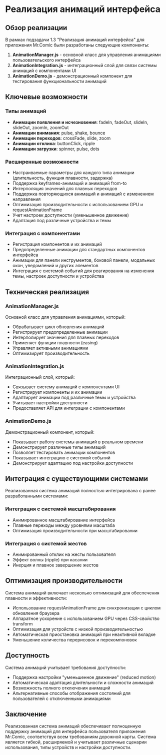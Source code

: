 # Реализация анимаций интерфейса

## Обзор реализации

В рамках подзадачи 1.3 "Реализация анимаций интерфейса" для приложения Mr.Comic были разработаны следующие компоненты:

1. **AnimationManager.js** - основной класс для управления анимациями пользовательского интерфейса
2. **AnimationIntegration.js** - интеграционный слой для связи системы анимаций с компонентами UI
3. **AnimationDemo.js** - демонстрационный компонент для тестирования функциональности анимаций

## Ключевые возможности

### Типы анимаций
- **Анимации появления и исчезновения**: fadeIn, fadeOut, slideIn, slideOut, zoomIn, zoomOut
- **Анимации внимания**: pulse, shake, bounce
- **Анимации переходов**: crossFade, slide, zoom
- **Анимации отклика**: buttonClick, ripple
- **Анимации загрузки**: spinner, pulse, dots

### Расширенные возможности
- Настраиваемые параметры для каждого типа анимации (длительность, функция плавности, задержка)
- Поддержка keyframes-анимаций и анимаций from-to
- Интерполяция значений для плавных переходов
- Поддержка повторяющихся анимаций и анимаций с изменением направления
- Оптимизация производительности с использованием GPU и requestAnimationFrame
- Учет настроек доступности (уменьшенное движение)
- Адаптация под различные устройства и темы

### Интеграция с компонентами
- Регистрация компонентов и их анимаций
- Предопределенные анимации для стандартных компонентов интерфейса
- Анимации для панели инструментов, боковой панели, модальных окон, уведомлений и других элементов
- Интеграция с системой событий для реагирования на изменения темы, настроек доступности и устройства

## Техническая реализация

### AnimationManager.js
Основной класс для управления анимациями, который:
- Обрабатывает цикл обновления анимаций
- Регистрирует предопределенные анимации
- Интерполирует значения для плавных переходов
- Применяет функции плавности (easing)
- Управляет активными анимациями
- Оптимизирует производительность

### AnimationIntegration.js
Интеграционный слой, который:
- Связывает систему анимаций с компонентами UI
- Регистрирует компоненты и их анимации
- Адаптирует анимации под различные темы и устройства
- Учитывает настройки доступности
- Предоставляет API для интеграции с компонентами

### AnimationDemo.js
Демонстрационный компонент, который:
- Показывает работу системы анимаций в реальном времени
- Демонстрирует различные типы анимаций
- Позволяет тестировать анимации компонентов
- Показывает интеграцию с системой событий
- Демонстрирует адаптацию под настройки доступности

## Интеграция с существующими системами

Реализованная система анимаций полностью интегрирована с ранее разработанными системами:

### Интеграция с системой масштабирования
- Анимированное масштабирование интерфейса
- Плавные переходы между уровнями масштаба
- Оптимизация производительности при масштабировании

### Интеграция с системой жестов
- Анимированный отклик на жесты пользователя
- Эффект волны (ripple) при касании
- Инерция и плавное завершение жестов

## Оптимизация производительности

Система анимаций включает несколько оптимизаций для обеспечения плавности и эффективности:

- Использование requestAnimationFrame для синхронизации с циклом обновления браузера
- Аппаратное ускорение с использованием GPU через CSS-свойство transform
- Оптимизация для устройств с низкой производительностью
- Автоматическая приостановка анимаций при неактивной вкладке
- Уменьшение количества перерисовок и перекомпоновок

## Доступность

Система анимаций учитывает требования доступности:

- Поддержка настройки "уменьшенное движение" (reduced motion)
- Автоматическая адаптация длительности и сложности анимаций
- Возможность полного отключения анимаций
- Альтернативные способы отображения состояний для пользователей с отключенными анимациями

## Заключение

Реализованная система анимаций обеспечивает полноценную поддержку анимаций для интерфейса пользователя приложения Mr.Comic, соответствуя всем требованиям дорожной карты. Система является гибкой, расширяемой и учитывает различные сценарии использования, типы устройств и настройки доступности.
